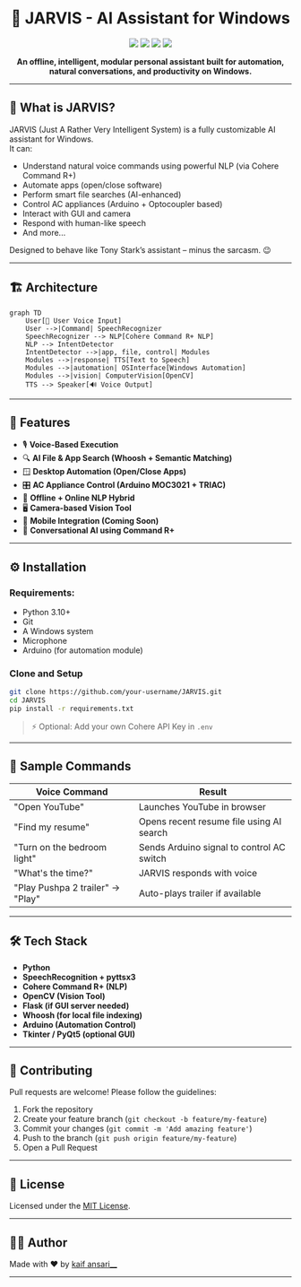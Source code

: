 
<h1 align="center">🤖 JARVIS - AI Assistant for Windows</h1>

<p align="center">
  <img src="https://img.shields.io/badge/Status-Active-brightgreen?style=flat-square"/>
  <img src="https://img.shields.io/badge/Python-3.10-blue?style=flat-square"/>
  <img src="https://img.shields.io/badge/License-MIT-yellow?style=flat-square"/>
  <img src="https://img.shields.io/badge/Voice%20Controlled-Yes-blueviolet?style=flat-square"/>
</p>

<p align="center">
  <b>An offline, intelligent, modular personal assistant built for automation, natural conversations, and productivity on Windows.</b>
</p>

---

## 🧠 What is JARVIS?

JARVIS (Just A Rather Very Intelligent System) is a fully customizable AI assistant for Windows.  
It can:
- Understand natural voice commands using powerful NLP (via Cohere Command R+)
- Automate apps (open/close software)
- Perform smart file searches (AI-enhanced)
- Control AC appliances (Arduino + Optocoupler based)
- Interact with GUI and camera
- Respond with human-like speech
- And more...

Designed to behave like Tony Stark’s assistant – minus the sarcasm. 😉

---

## 🏗️ Architecture

```mermaid
graph TD
    User[🎤 User Voice Input]
    User -->|Command| SpeechRecognizer
    SpeechRecognizer --> NLP[Cohere Command R+ NLP]
    NLP --> IntentDetector
    IntentDetector -->|app, file, control| Modules
    Modules -->|response| TTS[Text to Speech]
    Modules -->|automation| OSInterface[Windows Automation]
    Modules -->|vision| ComputerVision[OpenCV]
    TTS --> Speaker[🔊 Voice Output]
````

---

## 🚀 Features

* 🎙️ **Voice-Based Execution**
* 🔍 **AI File & App Search (Whoosh + Semantic Matching)**
* 🪟 **Desktop Automation (Open/Close Apps)**
* 🎛️ **AC Appliance Control (Arduino MOC3021 + TRIAC)**
* 🧠 **Offline + Online NLP Hybrid**
* 🖥️ **Camera-based Vision Tool**
* 📱 **Mobile Integration (Coming Soon)**
* 💬 **Conversational AI using Command R+**

---

## ⚙️ Installation

### Requirements:

* Python 3.10+
* Git
* A Windows system
* Microphone
* Arduino (for automation module)

### Clone and Setup

```bash
git clone https://github.com/your-username/JARVIS.git
cd JARVIS
pip install -r requirements.txt
```

> ⚡ Optional: Add your own Cohere API Key in `.env`

---

## 🧪 Sample Commands

| Voice Command                    | Result                                    |
| -------------------------------- | ----------------------------------------- |
| "Open YouTube"                   | Launches YouTube in browser               |
| "Find my resume"                 | Opens recent resume file using AI search  |
| "Turn on the bedroom light"      | Sends Arduino signal to control AC switch |
| "What's the time?"               | JARVIS responds with voice                |
| "Play Pushpa 2 trailer" → "Play" | Auto-plays trailer if available           |

---

## 🛠️ Tech Stack

* **Python**
* **SpeechRecognition + pyttsx3**
* **Cohere Command R+ (NLP)**
* **OpenCV (Vision Tool)**
* **Flask (if GUI server needed)**
* **Whoosh (for local file indexing)**
* **Arduino (Automation Control)**
* **Tkinter / PyQt5 (optional GUI)**

---

## 🤝 Contributing

Pull requests are welcome! Please follow the guidelines:

1. Fork the repository
2. Create your feature branch (`git checkout -b feature/my-feature`)
3. Commit your changes (`git commit -m 'Add amazing feature'`)
4. Push to the branch (`git push origin feature/my-feature`)
5. Open a Pull Request

---

## 📄 License

Licensed under the [MIT License](LICENSE).

---

## 🙋‍♂️ Author

Made with ❤️ by [kaif ansari\_\_](https://github.com/kaif-ansari-jarvis)

---

```
